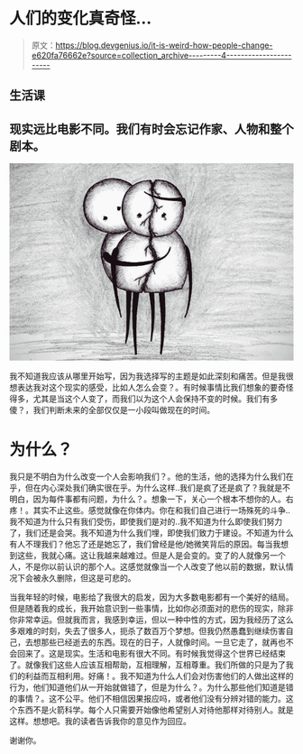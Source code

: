# 人们的变化真奇怪…

> 原文：<https://blog.devgenius.io/it-is-weird-how-people-change-e620fa76662e?source=collection_archive---------4----------------------->

## 生活课

## 现实远比电影不同。我们有时会忘记作家、人物和整个剧本。

![](img/d12e12925004a7ffa5f7cfe68cf40794.png)

我不知道我应该从哪里开始写，因为我选择写的主题是如此深刻和痛苦。但是我很想表达我对这个现实的感受，比如人怎么会变？。有时候事情比我们想象的要奇怪得多，尤其是当这个人变了，而我们以为这个人会保持不变的时候。我们有多傻？，我们判断未来的全部仅仅是一小段叫做现在的时间。

# 为什么？

我只是不明白为什么改变一个人会影响我们？。他的生活，他的选择为什么我们在乎，但在内心深处我们确实很在乎。为什么这样..我们是疯了还是疯了？我就是不明白，因为每件事都有问题，为什么？。想象一下，关心一个根本不想你的人。右疼！。其实不止这些。感觉就像在你体内。你在和我们自己进行一场殊死的斗争..我不知道为什么只有我们受伤，即使我们是对的..我不知道为什么即使我们努力了，我们还是会哭。我不知道为什么我们埋，即使我们致力于建设。不知道为什么有人不理我们？他忘了还是她忘了，我们曾经是他/她微笑背后的原因。每当我想到这些，我就心痛。这让我越来越难过。但是人是会变的。变了的人就像另一个人，不是你以前认识的那个人。这感觉就像当一个人改变了他以前的数据，默认情况下会被永久删除，但这是可悲的。

当我年轻的时候，电影给了我很大的启发，因为大多数电影都有一个美好的结局。但是随着我的成长，我开始意识到一些事情，比如你必须面对的悲伤的现实，除非你非常幸运。但就我而言，我感到幸运，但以一种中性的方式，因为我经历了这么多艰难的时刻，失去了很多人，扼杀了数百万个梦想。但我仍然愚蠢到继续伤害自己，去想那些已经逝去的东西。现在的日子，人就像时间。一旦它走了，就再也不会回来了。这是现实。生活和电影有很大不同。有时候我觉得这个世界已经结束了。就像我们这些人应该互相帮助，互相理解，互相尊重。我们所做的只是为了我们的利益而互相利用。好痛！。我不知道为什么人们会对伤害他们的人做出这样的行为，他们知道他们从一开始就做错了，但是为什么？。为什么那些他们知道是错的事情？。这不公平。他们不相信因果报应吗，或者他们没有分辨对错的能力。这个东西不是火箭科学。每个人只需要开始像他希望别人对待他那样对待别人。就是这样。想想吧。我的读者告诉我你的意见作为回应。

谢谢你。